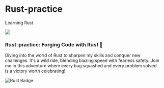 # Rust-practice
Learning Rust

![](https://img.shields.io/badge/Code-Rust-informational?style=flat&logo=rust&color=red)

<h3>Rust-practice: Forging Code with Rust 🦀</h3>
<p>Diving into the world of Rust to sharpen my skills and conquer new challenges. It's a wild ride, blending blazing speed with fearless safety. Join me in this adventure where every bug squashed and every problem solved is a victory worth celebrating!</p>
<img src="https://img.shields.io/badge/Code-Rust-black?style=for-the-badge&logo=rust&logoColor=white" alt="Rust Badge">
